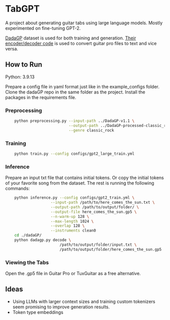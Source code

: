 # TabGPT 

A project about generating guitar tabs using large language models. Mostly experimented on fine-tuning GPT-2.

[DadaGP](https://arxiv.org/abs/2107.14653) dataset is used for both training and generation. [Their encoder/decoder code](https://github.com/dada-bots/dadaGP) is used to convert guitar pro files to text and vice versa.

## How to Run

Python: 3.9.13

Prepare a config file in yaml format just like in the example_configs folder. Clone the dadaGP repo in the same folder as the project. Install the packages in the requirements file.

### Preprocessing

```bash
    python preprocessing.py --input-path ../DadaGP-v1.1 \
                            --output-path ../DadaGP-processed-classic_rock \
                            --genre classic_rock
```

### Training

```bash
    python train.py --config configs/gpt2_large_train.yml
```

### Inference

Prepare an input txt file that contains initial tokens. Or copy the initial tokens of your favorite song from the dataset. The rest is running the following commands:

```bash
    python inference.py --config configs/gpt2_train.yml \
                    --input-path /path/to/here_comes_the_sun.txt \
                    --output-path /path/to/output/folder/ \
                    --output-file here_comes_the_sun.gp5 \
                    --n-warm-up 128 \
                    --max-length 1024 \
                    --overlap 128 \
                    --instruments clean0
    cd ./dadaGP/
    python dadagp.py decode \
                        /path/to/output/folder/input.txt \
                        /path/to/output/folder/here_comes_the_sun.gp5
```

### Viewing the Tabs

Open the .gp5 file in Guitar Pro or TuxGuitar as a free alternative.


## Ideas

 - Using LLMs with larger context sizes and training custom tokenizers seem promising to improve generation results.
 - Token type embeddings

